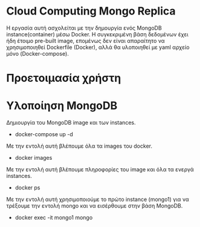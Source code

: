 # Cloud Computing Mongo Replica
Η εργασία αυτή ασχολείται με την δημουργία ενός MongoDB instance(container) μέσω Docker. Η συγκεκριμένη βάση δεδομένων έχει ήδη έτοιμο pre-built image, επομένως δεν είναι απαραίτητο να χρησιμοποιηθεί Dockerfile (Docker), αλλά θα υλοποιηθεί με yaml αρχείο μόνο (Docker-compose).  
# Προετοιμασία χρήστη
# Υλοποίηση MongoDB  

Δημιουργία του MongoDB image και των instances. <br />
- docker-compose up -d 

Με την εντολή αυτή βλέπουμε όλα τα images του docker. <br />
- docker images

Με την εντολή αυτή βλέπουμε πληροφορίες του image και όλα τα ενεργά instances. <br />
- docker ps 

Με την εντολή αυτή χρησιμοποιούμε το πρώτο instance (mongo1) για να τρέξουμε την εντολή mongo και να εισέρθουμε στην βάση MongoDB. <br />
- docker exec -it mongo1 mongo
